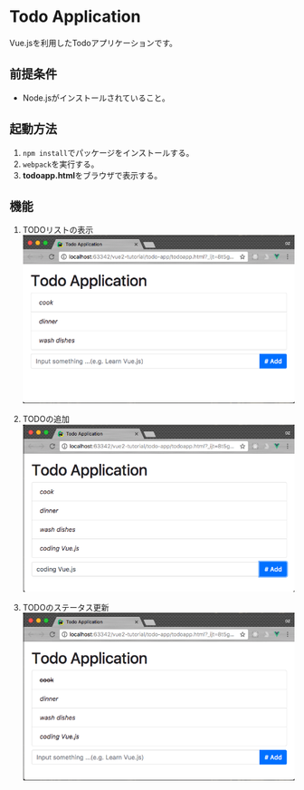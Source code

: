 # Todo Application

Vue.jsを利用したTodoアプリケーションです。

## 前提条件

- Node.jsがインストールされていること。

## 起動方法

1. `npm install`でパッケージをインストールする。
2. `webpack`を実行する。
3. **todoapp.html**をブラウザで表示する。

## 機能

1. TODOリストの表示
![実行結果](https://github.com/supaiku2452/images/blob/master/vue2-tutorial/todo-app/image-1.png?raw=true)

2. TODOの追加
![実行結果](https://github.com/supaiku2452/images/blob/master/vue2-tutorial/todo-app/image-2.png?raw=true)

3. TODOのステータス更新
![実行結果](https://github.com/supaiku2452/images/blob/master/vue2-tutorial/todo-app/image-3.png?raw=true)